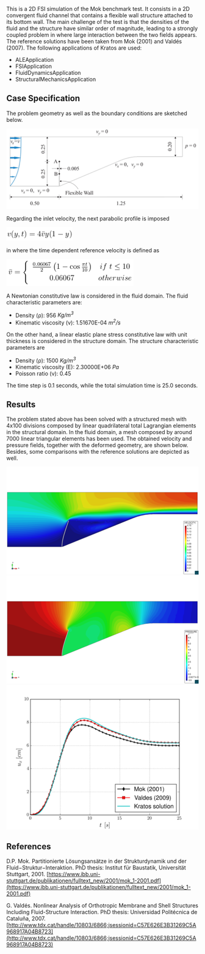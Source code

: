 
This is a 2D FSI simulation of the Mok benchmark test. It consists in a 2D convergent fluid channel that contains a flexible wall structure attached to its bottom wall. The main challenge of the test is that the densities of the fluid and the structure have similar order of magnitude, leading to a strongly coupled problem in where large interaction between the two fields appears. The reference solutions have been taken from  Mok (2001) and Valdés (2007). The following applications of Kratos are used:
* ALEApplication
* FSIApplication 
* FluidDynamicsApplication
* StructuralMechanicsApplication

## Case Specification
The problem geometry as well as the boundary conditions are sketched below. 

![Mok benchmark geometry.](https://github.com/KratosMultiphysics/Documentation/blob/master/Wiki_files/Application_cases/2D_mok_benchmark/Mok_benchmark_geometry.png)

Regarding the inlet velocity, the next parabolic profile is imposed

![](https://github.com/KratosMultiphysics/Documentation/blob/master/Wiki_files/Application_cases/2D_mok_benchmark/Mok_inlet_formula_1.png)

in where the time dependent reference velocity is defined as

![](https://github.com/KratosMultiphysics/Documentation/blob/master/Wiki_files/Application_cases/2D_mok_benchmark/Mok_inlet_formula_2.png)

A Newtonian constitutive law is considered in the fluid domain. The fluid characteristic parameters are:
* Density (&rho;): 956 _Kg/m<sup>3</sup>_
* Kinematic viscosity (&nu;): 1.51670E-04 _m<sup>2</sup>/s_

On the other hand, a linear elastic plane stress constitutive law with unit thickness is considered in the structure domain. The structure characteristic parameters are
* Density (&rho;): 1500 _Kg/m<sup>3</sup>_
* Kinematic viscosity (E):  2.30000E+06 _Pa_
* Poisson ratio (&nu;): 0.45 

The time step is 0.1 seconds, while the total simulation time is 25.0 seconds.

## Results
The problem stated above has been solved with a structured mesh with 4x100 divisions composed by linear quadrilateral total Lagrangian elements in the structural domain. In the fluid domain, a mesh composed by around 7000 linear triangular elements has been used. The obtained velocity and pressure fields, together with the deformed geometry, are shown below. Besides, some comparisons with the reference solutions are depicted as well. 

![Obtained velocity field (t = 25.0).](https://github.com/KratosMultiphysics/Documentation/blob/master/Wiki_files/Application_cases/2D_mok_benchmark/Mok_velocity_field.png)
![Obtained pressure field (t = 25.0).](https://github.com/KratosMultiphysics/Documentation/blob/master/Wiki_files/Application_cases/2D_mok_benchmark/Mok_pressure_field.png)
![Point A horizontal displacement comparison.](https://github.com/KratosMultiphysics/Documentation/blob/master/Wiki_files/Application_cases/2D_mok_benchmark/Mok_ux_A.png)

## References
D.P. Mok. Partitionierte Lösungsansätze in der Strukturdynamik und der Fluid−Struktur−Interaktion. PhD thesis: Institut für Baustatik, Universität Stuttgart, 2001. [https://www.ibb.uni-stuttgart.de/publikationen/fulltext_new/2001/mok_1-2001.pdf](https://www.ibb.uni-stuttgart.de/publikationen/fulltext_new/2001/mok_1-2001.pdf)

G. Valdés. Nonlinear Analysis of Orthotropic Membrane and Shell Structures Including Fluid-Structure Interaction. PhD thesis: Universidad Politécnica de Cataluña, 2007. [http://www.tdx.cat/handle/10803/6866;jsessionid=C57E626E3B31269C5A968917A04B8723](http://www.tdx.cat/handle/10803/6866;jsessionid=C57E626E3B31269C5A968917A04B8723)